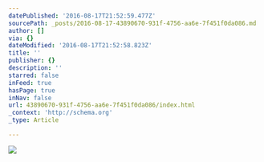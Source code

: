 ```yaml
---
datePublished: '2016-08-17T21:52:59.477Z'
sourcePath: _posts/2016-08-17-43890670-931f-4756-aa6e-7f451f0da086.md
author: []
via: {}
dateModified: '2016-08-17T21:52:58.823Z'
title: ''
publisher: {}
description: ''
starred: false
inFeed: true
hasPage: true
inNav: false
url: 43890670-931f-4756-aa6e-7f451f0da086/index.html
_context: 'http://schema.org'
_type: Article

---
```

![](https://the-grid-user-content.s3-us-west-2.amazonaws.com/03af1c84-a614-4b17-b10f-328f3af962e3.jpg)